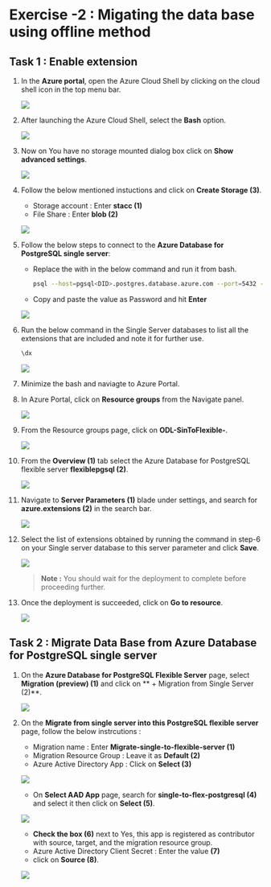 # Exercise -2 : Migating the data base using offline method


## Task 1 : Enable extension

1. In the **Azure portal**, open the Azure Cloud Shell by clicking on the cloud shell icon in the top menu bar.

    ![](Images/E2I1S1.png)
2. After launching the Azure Cloud Shell, select the **Bash** option.

    ![](Images/E2T1S2.png)
    
3. Now on You have no storage mounted dialog box click on **Show advanced settings**.

   ![](Images/E2T1S3.png)
   
4. Follow the below mentioned instuctions and click on **Create Storage (3)**.

    - Storage account : Enter **stacc<inject key="DeploymentID" enableCopy="false"/> (1)**
    - File Share : Enter **blob (2)**

    ![](Images/E2T1S4.png)
    
5. Follow the below steps to connect to the **Azure Database for PostgreSQL single server**:

   - Replace the **<DID>** with **<inject key="DeploymentID" enableCopy="true"/>** in the below command and run it from bash.
    
       ```bash
       psql --host=pgsql<DID>.postgres.database.azure.com --port=5432 --username=demouser@pgsql<DID> --dbname=postgres
       ```
   - Copy and paste the value **<inject key="PostGre SQL Password" enableCopy="true"/>** as Password and hit **Enter**
    
   ![](Images/E2T1S5.png)
    
6. Run the below command in the Single Server databases to list all the extensions that are included and note it for further use.
    
    ```bash
    \dx
    ```
    
    ![](Images/E2T1S6.png)
    
7. Minimize the bash and naviagte to Azure Portal.
    
8. In Azure Portal, click on **Resource groups** from the Navigate panel.
    
    ![](Images/E2T1S8.png)
    
9. From the Resource groups page, click on **ODL-SinToFlexible-<inject key="DeploymentID" enableCopy="false"/>**.
    
    ![](Images/E2T1S9.png)
    
10. From the **Overview (1)** tab select the Azure Database for PostgreSQL flexible server **flexiblepgsql<inject key="DeploymentID" enableCopy="false"/> (2)**.
    
    ![](Images/E2T1S10.png)

11. Navigate to **Server Parameters (1)** blade under settings, and search for  **azure.extensions (2)** in the search bar.
    
    ![](Images/E2T1S11.png)
    
12. Select the list of extensions obtained by running the command in step-6 on your Single server database to this server parameter and click **Save**.
    
    ![](Images/save.png)
    
    
    > **Note :** You should wait for the deployment to complete before proceeding further.
       
13. Once the deployment is succeeded, click on **Go to resource**.
    
    ![](Images/E2T1S13.png)

    
## Task 2 : Migrate Data Base from Azure Database for PostgreSQL single server

    
1. On the **Azure Database for PostgreSQL Flexible Server** page, select **Migration (preview) (1)** and click on ** + Migration from Single Server (2)**.
    
     ![](Images/E2T2S1.png)
    
2. On the **Migrate from single server into this PostgreSQL flexible server** page, follow the below instrcutions :
    
    - Migration name : Enter **Migrate-single-to-flexible-server (1)**
    - Migration Resource Group : Leave it as **Default (2)**
    - Azure Active Directory App : Click on **Select (3)**
    
    ![](Images/E2T2S2.1.png)
    
    - On **Select AAD App** page, search for **single-to-flex-postgresql (4)** and select it then click on **Select (5)**.
    
     ![](Images/aad.png)
    
    - **Check the box (6)** next to Yes, this app is registered as contributor with source, target, and the migration resource group.
    - Azure Active Directory Client Secret : Enter the value **(7)**
    - click on **Source (8)**.
    
     ![](Images/source.png)

